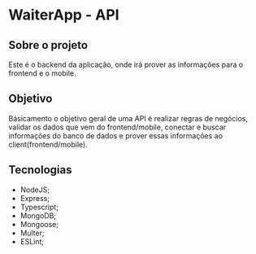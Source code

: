 # WaiterApp - API

## Sobre o projeto

Este é o backend da aplicação, onde irá prover as informações para o frontend e o mobile.

## Objetivo

Básicamento o objetivo geral de uma API é realizar regras de negócios, validar os dados que vem do frontend/mobile, conectar e buscar informações do banco de dados e prover essas informações ao client(frontend/mobile).

## Tecnologias

- NodeJS;
- Express;
- Typescript;
- MongoDB;
- Mongoose;
- Multer;
- ESLint;
